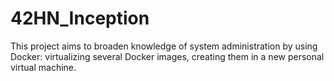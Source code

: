 # 42HN_Inception
This project aims to broaden knowledge of system administration by using Docker: virtualizing several Docker images, creating them in a new personal virtual machine.

